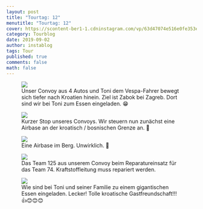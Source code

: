 ```yaml
---
layout: post
title: "Tourtag: 12"
menutitle: "Tourtag: 12"
cover: https://scontent-ber1-1.cdninstagram.com/vp/63d47074e516e0fe353e8947effbb832/5DFC8B65/t51.2885-15/e35/68817528_786839915063689_1933805174681245770_n.jpg?_nc_ht=scontent-ber1-1.cdninstagram.com
category: Tourblog
date: 2019-09-02
author: instablog
tags: Tour
published: true
comments: false
math: false
---
```


<figure><img src="https://scontent-ber1-1.cdninstagram.com/vp/c39ce46f11faf2be2777fc87c31cfa1a/5E09F1F3/t51.2885-15/e35/67932592_526961928057543_5221949526517197150_n.jpg?_nc_ht=scontent-ber1-1.cdninstagram.com"/> <figcaption>Unser Convoy aus 4 Autos und Toni dem Vespa-Fahrer bewegt sich tiefer nach Kroatien hinein. Ziel ist Zabok bei Zagreb. Dort sind wir bei Toni zum Essen eingeladen. 😁</figcaption></figure>
<figure><img src="https://scontent-ber1-1.cdninstagram.com/vp/bdb4dcd9474bd1def941c1d24d69372d/5E0C685E/t51.2885-15/e35/68748937_2485813901702825_5888405624008960733_n.jpg?_nc_ht=scontent-ber1-1.cdninstagram.com"/> <figcaption>Kurzer Stop unseres Convoys. Wir steuern nun zunächst eine Airbase an der kroatisch / bosnischen Grenze an. 📸</figcaption></figure>
<figure><img src="https://scontent-ber1-1.cdninstagram.com/vp/f6cd9e5c0398f30e65f09996b94c0968/5E14A109/t51.2885-15/e35/67763020_607222086472705_7965302747320542396_n.jpg?_nc_ht=scontent-ber1-1.cdninstagram.com"/> <figcaption>Eine Airbase im Berg. Unwirklich. 📸</figcaption></figure>
<figure><img src="https://scontent-ber1-1.cdninstagram.com/vp/63d47074e516e0fe353e8947effbb832/5DFC8B65/t51.2885-15/e35/68817528_786839915063689_1933805174681245770_n.jpg?_nc_ht=scontent-ber1-1.cdninstagram.com"/> <figcaption>Das Team 125 aus unserem Convoy beim Reparatureinsatz für das Team 74. Kraftstoffleitung muss repariert werden.</figcaption></figure>
<figure><img src="https://scontent-ber1-1.cdninstagram.com/vp/fb129e0a4afb8afca19bc960da8f401c/5DFA1462/t51.2885-15/e35/67664521_479494445966716_7197589543123703083_n.jpg?_nc_ht=scontent-ber1-1.cdninstagram.com"/> <figcaption>Wie sind bei Toni und seiner Familie zu einem gigantischen Essen eingeladen. Lecker! Tolle kroatische Gastfreundschaft!!! 👍😊😊😊</figcaption></figure>
